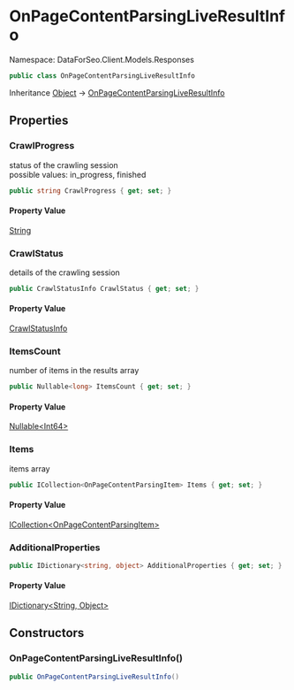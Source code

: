 # OnPageContentParsingLiveResultInfo

Namespace: DataForSeo.Client.Models.Responses

```csharp
public class OnPageContentParsingLiveResultInfo
```

Inheritance [Object](https://docs.microsoft.com/en-us/dotnet/api/system.object) → [OnPageContentParsingLiveResultInfo](./dataforseo.client.models.responses.onpagecontentparsingliveresultinfo.md)

## Properties

### **CrawlProgress**

status of the crawling session
 <br>possible values: in_progress, finished

```csharp
public string CrawlProgress { get; set; }
```

#### Property Value

[String](https://docs.microsoft.com/en-us/dotnet/api/system.string)<br>

### **CrawlStatus**

details of the crawling session

```csharp
public CrawlStatusInfo CrawlStatus { get; set; }
```

#### Property Value

[CrawlStatusInfo](./dataforseo.client.models.crawlstatusinfo.md)<br>

### **ItemsCount**

number of items in the results array

```csharp
public Nullable<long> ItemsCount { get; set; }
```

#### Property Value

[Nullable&lt;Int64&gt;](https://docs.microsoft.com/en-us/dotnet/api/system.nullable-1)<br>

### **Items**

items array

```csharp
public ICollection<OnPageContentParsingItem> Items { get; set; }
```

#### Property Value

[ICollection&lt;OnPageContentParsingItem&gt;](./dataforseo.client.models.onpagecontentparsingitem.md)<br>

### **AdditionalProperties**

```csharp
public IDictionary<string, object> AdditionalProperties { get; set; }
```

#### Property Value

[IDictionary&lt;String, Object&gt;](https://docs.microsoft.com/en-us/dotnet/api/system.collections.generic.idictionary-2)<br>

## Constructors

### **OnPageContentParsingLiveResultInfo()**

```csharp
public OnPageContentParsingLiveResultInfo()
```
